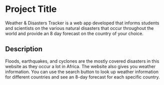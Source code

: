 # Project Title

Weather & Disasters Tracker is a web app developed that informs students and scientists on the various natural disasters that occur throughout the world and provide an 8 day forecast on the country of your choice.

## Description

Floods, earthquakes, and cyclones are the mostly covered disasters in this website as they occur a lot in Africa. The website also gives you weather information. You can use the search button to look up weather information for different countries and see an 8-day forecast for each specific country.
